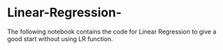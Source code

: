 # Linear-Regression-


The following notebook contains the code for Linear Regression to give a good start without using LR function.
